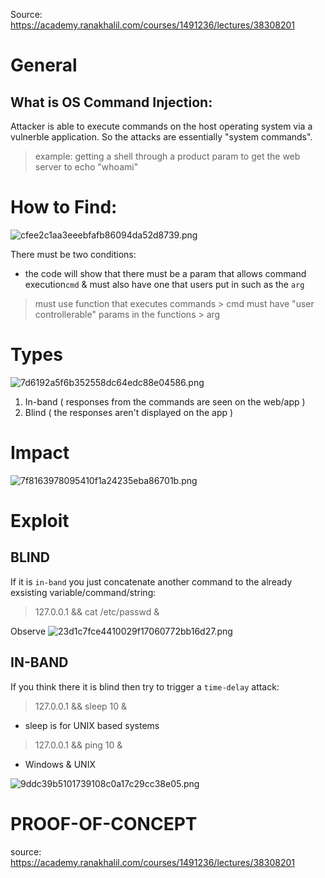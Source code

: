 Source: https://academy.ranakhalil.com/courses/1491236/lectures/38308201


# General

## What is OS Command Injection:
Attacker is able to execute commands on the host operating system via a vulnerble application. So the attacks are essentially "system commands".

> example: getting a shell through a product param to get the web server to echo "whoami"


# How to Find:

![cfee2c1aa3eeebfafb86094da52d8739.png](../../../_resources/cfee2c1aa3eeebfafb86094da52d8739.png)


There must be two conditions:
- the code will show that there must be a param that allows command execution`cmd` & must also have one that users put in such as the `arg`

> must use function that executes commands > cmd 
> must have "user controllerable" params in the functions > arg


# Types

![7d6192a5f6b352558dc64edc88e04586.png](../../../_resources/7d6192a5f6b352558dc64edc88e04586.png)
1. In-band ( responses from the commands are seen on the web/app )
2. Blind  ( the responses aren't displayed on the app )


# Impact

![7f8163978095410f1a24235eba86701b.png](../../../_resources/7f8163978095410f1a24235eba86701b.png)

# Exploit
## **BLIND**
If it is `in-band` you just concatenate another command to the already exsisting variable/command/string:
> 127.0.0.1 && cat /etc/passwd &


Observe
![23d1c7fce4410029f17060772bb16d27.png](../../../_resources/23d1c7fce4410029f17060772bb16d27.png)

## **IN-BAND**
If you think there it is blind then try to trigger a `time-delay` attack:

> 127.0.0.1 && sleep 10 &
- sleep is for UNIX based systems

> 127.0.0.1 && ping 10 &
- Windows & UNIX 


![9ddc39b5101739108c0a17c29cc38e05.png](../../../_resources/9ddc39b5101739108c0a17c29cc38e05.png)


# PROOF-OF-CONCEPT
source: https://academy.ranakhalil.com/courses/1491236/lectures/38308201


